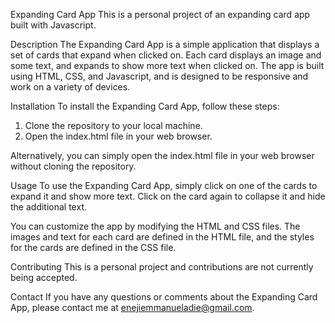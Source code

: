 Expanding Card App
This is a personal project of an expanding card app built with Javascript.

Description
The Expanding Card App is a simple application that displays a set of cards that expand when clicked on. Each card displays an image and some text, and expands to show more text when clicked on. The app is built using HTML, CSS, and Javascript, and is designed to be responsive and work on a variety of devices.

Installation
To install the Expanding Card App, follow these steps:

1. Clone the repository to your local machine.
2. Open the index.html file in your web browser.

Alternatively, you can simply open the index.html file in your web browser without cloning the repository.

Usage
To use the Expanding Card App, simply click on one of the cards to expand it and show more text. Click on the card again to collapse it and hide the additional text.

You can customize the app by modifying the HTML and CSS files. The images and text for each card are defined in the HTML file, and the styles for the cards are defined in the CSS file.

Contributing
This is a personal project and contributions are not currently being accepted.


Contact
If you have any questions or comments about the Expanding Card App, please contact me at enejiemmanueladie@gmail.com.